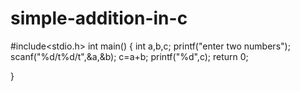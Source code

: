 # simple-addition-in-c
#include<stdio.h>
int main()
{
     int a,b,c;
     printf("enter two numbers");
     scanf("%d/t%d/t",&a,&b);
     c=a+b;
     printf("%d",c);
     return 0;
     
 }
